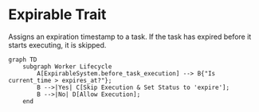# Expirable Trait

Assigns an expiration timestamp to a task. If the task has expired before it starts executing, it is skipped.

```mermaid
graph TD
    subgraph Worker Lifecycle
        A[ExpirableSystem.before_task_execution] --> B{"Is current_time > expires_at?"};
        B -->|Yes| C[Skip Execution & Set Status to 'expire'];
        B -->|No| D[Allow Execution];
    end
```
